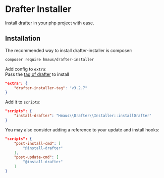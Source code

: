 # Drafter Installer

Install [drafter](https://github.com/apiaryio/drafter) in your php project with ease.

## Installation

The recommended way to install drafter-installer is composer:

```bash
composer require hmaus/drafter-installer
```

Add config to `extra`:  
Pass the [tag of drafter](https://github.com/apiaryio/drafter/tags) to install

```json
"extra": {
    "drafter-installer-tag": "v3.2.7"
}
```

Add it to `scripts`:

```json
"scripts": {
    "install-drafter": "Hmaus\\Drafter\\Installer::installDrafter"
}
```

You may also consider adding a reference to your update and install hooks:

```json
"scripts": {
    "post-install-cmd": [
        "@install-drafter"
    ],
    "post-update-cmd": [
        "@install-drafter"
    ]
}
```
